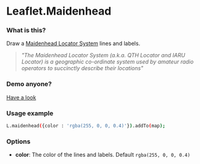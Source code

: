 # Leaflet.Maidenhead
### What is this?
Draw a [Maidenhead Locator System](https://en.wikipedia.org/wiki/Maidenhead_Locator_System) lines and labels.
>*"The Maidenhead Locator System (a.k.a. QTH Locator and IARU Locator) is a geographic co-ordinate system used by amateur radio operators to succinctly describe their locations"*
### Demo anyone?
[Have a look](https://ha8tks.github.io/Leaflet.Maidenhead/examples/)
### Usage example
```bash
L.maidenhead({color : 'rgba(255, 0, 0, 0.4)'}).addTo(map);
```
### Options
- **color**: The color of the lines and labels. Default `rgba(255, 0, 0, 0.4)` 
